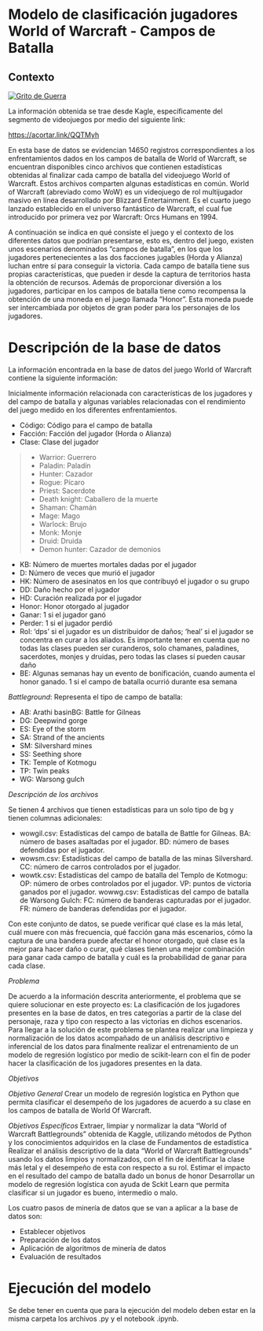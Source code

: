 # Modelo de clasificación jugadores World of Warcraft - Campos de Batalla
## Contexto

[![Grito de Guerra](https://static.wikia.nocookie.net/es_wowpedia/images/7/73/Warsong_Gulch_loading_screen.jpg/revision/latest?cb=20120826205908 "Grito de Guerra")](http://https://static.wikia.nocookie.net/es_wowpedia/images/7/73/Warsong_Gulch_loading_screen.jpg/revision/latest?cb=20120826205908 "Grito de Guerra")

La información obtenida se trae desde Kagle, específicamente del segmento de videojuegos por medio del siguiente link:

https://acortar.link/QQTMyh

En esta base de datos se evidencian 14650 registros correspondientes a los enfrentamientos dados en los campos de batalla de World of Warcraft, se encuentran disponibles cinco archivos que contienen estadísticas obtenidas al finalizar cada campo de batalla del videojuego World of Warcraft. Estos archivos comparten algunas estadísticas en común. World of Warcraft (abreviado como WoW) es un videojuego de rol multijugador masivo en línea desarrollado por Blizzard Entertainment. Es el cuarto juego lanzado establecido en el universo fantástico de Warcraft, el cual fue introducido por primera vez por Warcraft: Orcs Humans en 1994. 

A continuación se indica en qué consiste el juego y el contexto de los diferentes datos que podrían presentarse, esto es, dentro del juego, existen unos escenarios denominados ”campos de batalla”, en los que los jugadores pertenecientes a las dos facciones jugables (Horda y Alianza) luchan entre sí para conseguir la victoria. Cada campo de batalla tiene sus propias características, que pueden ir desde la captura de territorios hasta la obtención de recursos. Además de proporcionar diversión a los jugadores, participar en los campos de batalla tiene como recompensa la obtención de una moneda en el juego llamada ”Honor”. Esta moneda puede ser intercambiada por objetos de gran poder para los personajes de los jugadores.



# Descripción de la base de datos

La información encontrada en la base de datos del juego World of Warcraft contiene la siguiente información:

Inicialmente información relacionada con características de los jugadores y del campo de batalla y algunas variables relacionadas con el rendimiento del juego medido en los diferentes enfrentamientos.

* Código: Código para el campo de batalla
* Facción: Facción del jugador (Horda o Alianza)
* Clase: Clase del jugador 
>* Warrior: Guerrero
>* Paladin: Paladín
>* Hunter: Cazador
>* Rogue: Pícaro
>* Priest: Sacerdote
>* Death knight: Caballero de la muerte
>* Shaman: Chamán
>* Mage: Mago
>* Warlock: Brujo
>* Monk: Monje
>* Druid: Druida
>* Demon hunter: Cazador de demonios

* KB: Número de muertes mortales dadas por el jugador
* D: Número de veces que murió el jugador
* HK: Número de asesinatos en los que contribuyó el jugador o su grupo
* DD: Daño hecho por el jugador
* HD: Curación realizada por el jugador
* Honor: Honor otorgado al jugador
* Ganar: 1 si el jugador ganó
* Perder: 1 si el jugador perdió
* Rol: ‘dps’ si el jugador es un distribuidor de daños; ‘heal’ si el jugador se concentra en curar a los aliados. Es importante tener en cuenta que no todas las clases pueden ser curanderos, solo chamanes, paladines, sacerdotes, monjes y druidas, pero todas las clases sí pueden causar daño
* BE: Algunas semanas hay un evento de bonificación, cuando aumenta el honor ganado. 1 si el campo de batalla ocurrió durante esa semana

*Battleground*: Representa el tipo de campo de batalla:

* AB: Arathi basinBG: Battle for Gilneas
* DG: Deepwind gorge
* ES: Eye of the storm
* SA: Strand of the ancients
* SM: Silvershard mines
* SS: Seething shore
* TK: Temple of Kotmogu
* TP: Twin peaks
* WG: Warsong gulch

*Descripción de los archivos*

Se tienen 4 archivos que tienen estadísticas para un solo tipo de bg y tienen columnas adicionales:
* wowgil.csv: Estadísticas del campo de batalla de Battle for Gilneas. BA: número de bases asaltadas por el jugador. BD: número de bases defendidas por el jugador.
* wowsm.csv: Estadísticas del campo de batalla de las minas Silvershard. CC: número de carros controlados por el jugador.
* wowtk.csv: Estadísticas del campo de batalla del Templo de Kotmogu: OP: número de orbes controlados por el jugador. VP: puntos de victoria ganados por el jugador.
wowwg.csv: Estadísticas del campo de batalla de Warsong Gulch: FC: número de banderas capturadas por el jugador. FR: número de banderas defendidas por el jugador.

Con este conjunto de datos, se puede verificar qué clase es la más letal, cuál muere con más frecuencia, qué facción gana más escenarios, cómo la captura de una bandera puede afectar el honor otorgado, qué clase es la mejor para hacer daño o curar, qué clases tienen una mejor combinación para ganar cada campo de batalla y cuál es la probabilidad de ganar para cada clase.

*Problema*

De acuerdo a la información descrita anteriormente, el problema que se quiere solucionar en este proyecto es: La clasificación de los jugadores presentes en la base de datos, en tres categorías a partir de la clase del personaje, raza y tipo con respecto a las victorias en dichos escenarios. Para llegar a la solución de este problema se plantea realizar una limpieza y normalización de los datos acompañado de un análisis descriptivo e inferencial de los datos para finalmente realizar el entrenamiento de un modelo de regresión logístico por medio de scikit-learn con el fin de poder hacer la clasificación de los jugadores presentes en la data. 

*Objetivos*

*Objetivo General*
Crear un modelo de regresión logística en Python que permita clasificar el desempeño de los jugadores de acuerdo a su clase en los campos de batalla de World Of Warcraft.

*Objetivos Específicos*
Extraer, limpiar y  normalizar la data “World of Warcraft Battlegrounds” obtenida de Kaggle, utilizando métodos de Python y los conocimientos adquiridos en la clase de Fundamentos de estadística
Realizar el análisis descriptivo de la data “World of Warcraft Battlegrounds” usando los datos limpios y normalizados, con el fin de identificar la clase más letal y el desempeño de esta con respecto a su rol.
Estimar el impacto en el resultado del campo de batalla dado un bonus de honor
Desarrollar un modelo de regresión logística con ayuda de Sckit Learn que permita clasificar si un jugador es bueno, intermedio o malo.

Los cuatro pasos de minería de datos que se van a aplicar a la base de datos son:
* Establecer objetivos
* Preparación de los datos
* Aplicación de algoritmos de minería de datos
* Evaluación de resultados

# Ejecución del modelo

Se debe tener en cuenta que para la ejecución del modelo deben estar en la misma carpeta los archivos .py y el notebook .ipynb.

